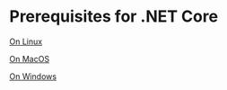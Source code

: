 # Prerequisites for .NET Core

[On Linux](https://github.com/dotnet/docs/blob/master/docs/core/linux-prerequisites.md)

[On MacOS](https://github.com/dotnet/docs/blob/master/docs/core/macos-prerequisites.md)

[On Windows](https://github.com/dotnet/docs/blob/master/docs/core/windows-prerequisites.md)